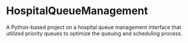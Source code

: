 # HospitalQueueManagement
A Python-based project on a hospital queue management interface that utilized priority queues to optimize the queuing and scheduling process.
